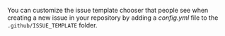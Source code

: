 You can customize the issue template chooser that people see when creating a new issue in your repository by adding a *config.yml* file to the `.github/ISSUE_TEMPLATE` folder.
